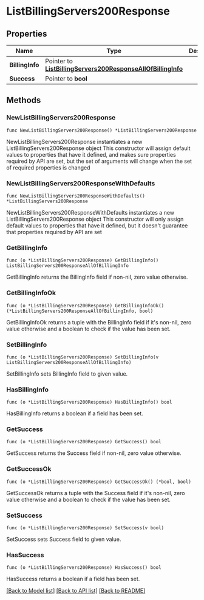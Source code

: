 # ListBillingServers200Response

## Properties

Name | Type | Description | Notes
------------ | ------------- | ------------- | -------------
**BillingInfo** | Pointer to [**ListBillingServers200ResponseAllOfBillingInfo**](ListBillingServers200ResponseAllOfBillingInfo.md) |  | [optional] 
**Success** | Pointer to **bool** |  | [optional] 

## Methods

### NewListBillingServers200Response

`func NewListBillingServers200Response() *ListBillingServers200Response`

NewListBillingServers200Response instantiates a new ListBillingServers200Response object
This constructor will assign default values to properties that have it defined,
and makes sure properties required by API are set, but the set of arguments
will change when the set of required properties is changed

### NewListBillingServers200ResponseWithDefaults

`func NewListBillingServers200ResponseWithDefaults() *ListBillingServers200Response`

NewListBillingServers200ResponseWithDefaults instantiates a new ListBillingServers200Response object
This constructor will only assign default values to properties that have it defined,
but it doesn't guarantee that properties required by API are set

### GetBillingInfo

`func (o *ListBillingServers200Response) GetBillingInfo() ListBillingServers200ResponseAllOfBillingInfo`

GetBillingInfo returns the BillingInfo field if non-nil, zero value otherwise.

### GetBillingInfoOk

`func (o *ListBillingServers200Response) GetBillingInfoOk() (*ListBillingServers200ResponseAllOfBillingInfo, bool)`

GetBillingInfoOk returns a tuple with the BillingInfo field if it's non-nil, zero value otherwise
and a boolean to check if the value has been set.

### SetBillingInfo

`func (o *ListBillingServers200Response) SetBillingInfo(v ListBillingServers200ResponseAllOfBillingInfo)`

SetBillingInfo sets BillingInfo field to given value.

### HasBillingInfo

`func (o *ListBillingServers200Response) HasBillingInfo() bool`

HasBillingInfo returns a boolean if a field has been set.

### GetSuccess

`func (o *ListBillingServers200Response) GetSuccess() bool`

GetSuccess returns the Success field if non-nil, zero value otherwise.

### GetSuccessOk

`func (o *ListBillingServers200Response) GetSuccessOk() (*bool, bool)`

GetSuccessOk returns a tuple with the Success field if it's non-nil, zero value otherwise
and a boolean to check if the value has been set.

### SetSuccess

`func (o *ListBillingServers200Response) SetSuccess(v bool)`

SetSuccess sets Success field to given value.

### HasSuccess

`func (o *ListBillingServers200Response) HasSuccess() bool`

HasSuccess returns a boolean if a field has been set.


[[Back to Model list]](../README.md#documentation-for-models) [[Back to API list]](../README.md#documentation-for-api-endpoints) [[Back to README]](../README.md)


